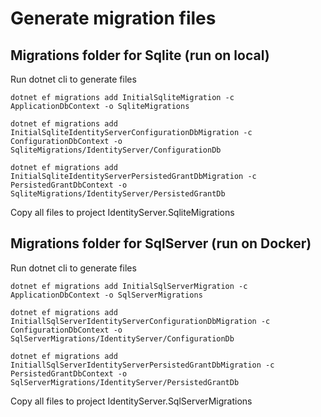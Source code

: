 # Generate migration files

## Migrations folder for Sqlite (run on local)

Run dotnet cli to generate files

```
dotnet ef migrations add InitialSqliteMigration -c ApplicationDbContext -o SqliteMigrations
```

```
dotnet ef migrations add InitialSqliteIdentityServerConfigurationDbMigration -c ConfigurationDbContext -o SqliteMigrations/IdentityServer/ConfigurationDb
```

```
dotnet ef migrations add InitialSqliteIdentityServerPersistedGrantDbMigration -c PersistedGrantDbContext -o SqliteMigrations/IdentityServer/PersistedGrantDb
```

Copy all files to project IdentityServer.SqliteMigrations

## Migrations folder for SqlServer (run on Docker)

Run dotnet cli to generate files

```
dotnet ef migrations add InitialSqlServerMigration -c ApplicationDbContext -o SqlServerMigrations
```

```
dotnet ef migrations add InitiallSqlServerIdentityServerConfigurationDbMigration -c ConfigurationDbContext -o SqlServerMigrations/IdentityServer/ConfigurationDb
```

```
dotnet ef migrations add InitiallSqlServerIdentityServerPersistedGrantDbMigration -c PersistedGrantDbContext -o SqlServerMigrations/IdentityServer/PersistedGrantDb
```

Copy all files to project IdentityServer.SqlServerMigrations